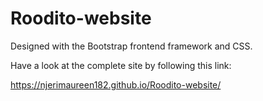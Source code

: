 # Roodito-website

Designed with the Bootstrap frontend framework and CSS.

Have a look at the complete site by following this link: 

https://njerimaureen182.github.io/Roodito-website/
